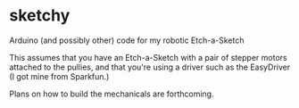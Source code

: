 # sketchy
Arduino (and possibly other) code for my robotic Etch-a-Sketch

This assumes that you have an Etch-a-Sketch with a pair of stepper motors attached
to the pullies, and that you're using a driver such as the EasyDriver (I got mine from Sparkfun.)

Plans on how to build the mechanicals are forthcoming.
